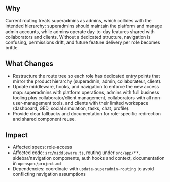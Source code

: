 ## Why
Current routing treats superadmins as admins, which collides with the intended hierarchy: superadmins should maintain the platform and manage admin accounts, while admins operate day-to-day features shared with collaborators and clients. Without a dedicated structure, navigation is confusing, permissions drift, and future feature delivery per role becomes brittle.

## What Changes
- Restructure the route tree so each role has dedicated entry points that mirror the product hierarchy (superadmin, admin, collaborateur, client).
- Update middleware, hooks, and navigation to enforce the new access map: superadmins with platform operations, admins with full business tooling plus collaborator/client management, collaborators with all non-user-management tools, and clients with their limited workspace (dashboard, GED, social simulation, tasks, chat, profile).
- Provide clear fallbacks and documentation for role-specific redirection and shared component reuse.

## Impact
- Affected specs: role-access
- Affected code: `src/middleware.ts`, routing under `src/app/**`, sidebar/navigation components, auth hooks and context, documentation in `openspec/project.md`
- Dependencies: coordinate with `update-superadmin-routing` to avoid conflicting navigation assumptions
